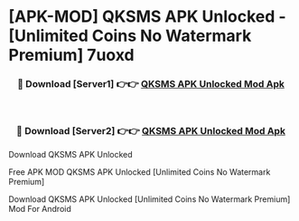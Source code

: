 # [APK-MOD] QKSMS APK Unlocked - [Unlimited Coins No Watermark Premium] 7uoxd



<div align="center">
<h3>🔴 Download [Server1] 👉👉 <a href="https://momento.my/?title=QKSMS_APK_Unlocked">QKSMS APK Unlocked Mod Apk</a></h3><br>

<h3>🔴 Download [Server2] 👉👉 <a href="https://momento.my/?title=QKSMS_APK_Unlocked">QKSMS APK Unlocked Mod Apk</a></h3>
</div>



Download QKSMS APK Unlocked 

Free APK MOD QKSMS APK Unlocked [Unlimited Coins No Watermark Premium]

Download QKSMS APK Unlocked [Unlimited Coins No Watermark Premium] Mod For Android
